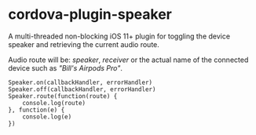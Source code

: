 # cordova-plugin-speaker
A multi-threaded non-blocking iOS 11+ plugin for toggling the device speaker and retrieving the current audio route.

Audio route will be: _speaker_, _receiver_ or the actual name of the connected device such as _"Bill's Airpods Pro"_.

    Speaker.on(callbackHandler, errorHandler)
    Speaker.off(callbackHandler, errorHandler)
    Speaker.route(function(route) {
        console.log(route)
    }, function(e) {
        console.log(e)
    })
    

